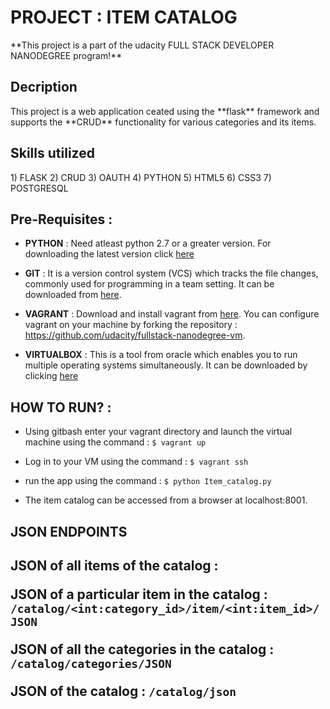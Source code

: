 <h1>PROJECT : ITEM CATALOG </h1>
**This project is a part of the udacity FULL STACK DEVELOPER NANODEGREE program!**

<h2>Decription</h2>
This project is a web application ceated using the **flask** framework and supports the **CRUD** functionality for various categories and its items.

<h2>Skills utilized</h2>
1) FLASK
2) CRUD
3) OAUTH
4) PYTHON
5) HTML5
6) CSS3
7) POSTGRESQL

## Pre-Requisites :


  * **PYTHON** : Need atleast python 2.7 or a greater version.
 For downloading the latest version click [here](https://www.python.org/download/releases/3.0/)


  * **GIT** : It is a version control system (VCS) which tracks the file changes, commonly used for programming in a team setting. It can be downloaded from
  [here](https://git-scm.com/).


  * **VAGRANT** : Download and install vagrant from [here](https://www.vagrantup.com/downloads.html).
    You can configure vagrant on your machine by forking the repository :
    https://github.com/udacity/fullstack-nanodegree-vm.


 * **VIRTUALBOX** : This is a tool from oracle which enables you to run multiple
     operating systems simultaneously.
     It can be downloaded by clicking [here](https://www.virtualbox.org/)

## HOW TO RUN? :
* Using gitbash enter your vagrant directory and launch the virtual machine using the command : `$ vagrant up`

* Log in to your VM using the command : `$ vagrant ssh`

* run the app using the command : `$ python Item_catalog.py`

* The item catalog can be accessed from a browser at localhost:8001.

<h2>JSON ENDPOINTS<h2>

JSON of all items of the catalog :

JSON of a particular item in the catalog : `/catalog/<int:category_id>/item/<int:item_id>/JSON`

JSON of all the categories in the catalog :
`/catalog/categories/JSON`

JSON of the catalog : `/catalog/json`
